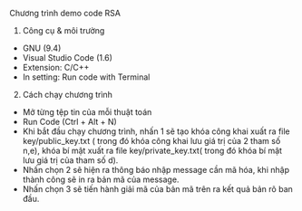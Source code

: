 Chương trình demo code RSA

1. Công cụ & môi trường 
+ GNU (9.4)
+ Visual Studio Code (1.6)
+ Extension: C/C++ 
+ In setting: Run code with Terminal

2. Cách chạy chương trình
+ Mở từng tệp tin của mỗi thuật toán
+ Run Code (Ctrl + Alt + N)
+ Khi bắt đầu chạy chương trình, nhấn 1 sẽ tạo khóa công khai xuất ra file key/public_key.txt
( trong đó khóa công khai lưu giá trị của 2 tham số n,e), khóa bí mật xuất ra file 
key/private_key.txt( trong đó khóa bí mật lưu giá trị của tham số d).
+ Nhấn chọn 2 sẽ hiện ra thông báo nhập message cần mã hóa, khi nhập thành công 
sẽ in ra bản mã của message.
+ Nhấn chọn 3 sẽ tiến hành giải mã của bản mã trên ra kết quả bản rõ ban đầu.
